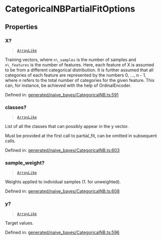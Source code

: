 # CategoricalNBPartialFitOptions

## Properties

### X?

> [`ArrayLike`](../types/ArrayLike.md)

Training vectors, where `n\_samples` is the number of samples and `n\_features` is the number of features. Here, each feature of X is assumed to be from a different categorical distribution. It is further assumed that all categories of each feature are represented by the numbers 0, …, n - 1, where n refers to the total number of categories for the given feature. This can, for instance, be achieved with the help of OrdinalEncoder.

Defined in:  [generated/naive\_bayes/CategoricalNB.ts:591](https://github.com/transitive-bullshit/scikit-learn-ts/blob/122b3c0/packages/sklearn/src/generated/naive_bayes/CategoricalNB.ts#L591)

### classes?

> [`ArrayLike`](../types/ArrayLike.md)

List of all the classes that can possibly appear in the y vector.

Must be provided at the first call to partial\_fit, can be omitted in subsequent calls.

Defined in:  [generated/naive\_bayes/CategoricalNB.ts:603](https://github.com/transitive-bullshit/scikit-learn-ts/blob/122b3c0/packages/sklearn/src/generated/naive_bayes/CategoricalNB.ts#L603)

### sample\_weight?

> [`ArrayLike`](../types/ArrayLike.md)

Weights applied to individual samples (1. for unweighted).

Defined in:  [generated/naive\_bayes/CategoricalNB.ts:608](https://github.com/transitive-bullshit/scikit-learn-ts/blob/122b3c0/packages/sklearn/src/generated/naive_bayes/CategoricalNB.ts#L608)

### y?

> [`ArrayLike`](../types/ArrayLike.md)

Target values.

Defined in:  [generated/naive\_bayes/CategoricalNB.ts:596](https://github.com/transitive-bullshit/scikit-learn-ts/blob/122b3c0/packages/sklearn/src/generated/naive_bayes/CategoricalNB.ts#L596)
